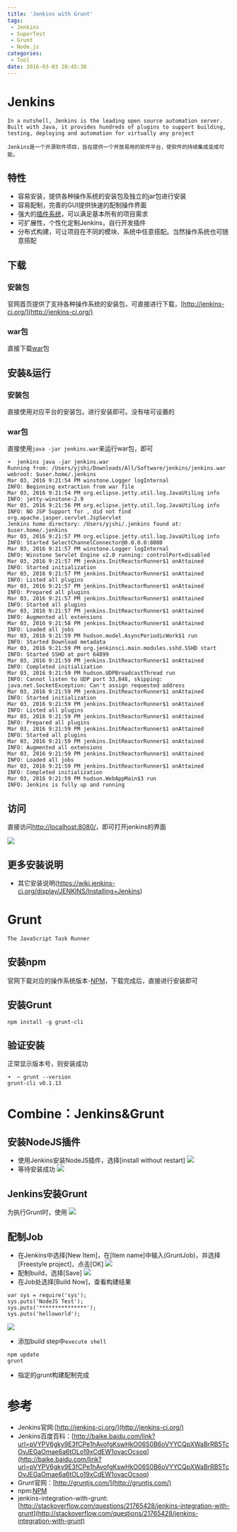```yaml
---
title: 'Jenkins with Grunt'
tags:
 - Jenkins
 - SuperTest
 - Grunt
 - Node.js
categories:
 - Tool
date: 2016-03-03 20:45:38
---
```


# Jenkins

```
In a nutshell, Jenkins is the leading open source automation server.
Built with Java, it provides hundreds of plugins to support building,
testing, deploying and automation for virtually any project
```

```
Jenkins是一个开源软件项目，旨在提供一个开放易用的软件平台，使软件的持续集成变成可能。
```

<!--more-->


## 特性
* 容易安装，提供各种操作系统的安装包及独立的jar包进行安装
* 容易配制，完善的GUI提供快速的配制操作界面
* 强大的[插件系统](https://wiki.jenkins-ci.org/display/JENKINS/Plugins)，可以满足基本所有的项目需求
* 可扩展性，个性化定制Jenkins，自行开发插件
* 分布式构建，可让项目在不同的模块、系统中任意搭配。当然操作系统也可随意搭配

## 下载
### 安装包
官网首页提供了支持各种操作系统的安装包，可直接进行下载，[http://jenkins-ci.org/](http://jenkins-ci.org/)

### war包
直接下载[war](http://mirrors.jenkins-ci.org/war/latest/jenkins.war)包

## 安装&运行

### 安装包
直接使用对应平台的安装包，进行安装即可。没有啥可设置的

### war包
直接使用`java -jar jenkins.war`来运行war包，即可

```
➜  jenkins java -jar jenkins.war
Running from: /Users/yjshi/Downloads/All/Software/jenkins/jenkins.war
webroot: $user.home/.jenkins
Mar 03, 2016 9:21:54 PM winstone.Logger logInternal
INFO: Beginning extraction from war file
Mar 03, 2016 9:21:54 PM org.eclipse.jetty.util.log.JavaUtilLog info
INFO: jetty-winstone-2.9
Mar 03, 2016 9:21:56 PM org.eclipse.jetty.util.log.JavaUtilLog info
INFO: NO JSP Support for , did not find org.apache.jasper.servlet.JspServlet
Jenkins home directory: /Users/yjshi/.jenkins found at: $user.home/.jenkins
Mar 03, 2016 9:21:57 PM org.eclipse.jetty.util.log.JavaUtilLog info
INFO: Started SelectChannelConnector@0.0.0.0:8080
Mar 03, 2016 9:21:57 PM winstone.Logger logInternal
INFO: Winstone Servlet Engine v2.0 running: controlPort=disabled
Mar 03, 2016 9:21:57 PM jenkins.InitReactorRunner$1 onAttained
INFO: Started initialization
Mar 03, 2016 9:21:57 PM jenkins.InitReactorRunner$1 onAttained
INFO: Listed all plugins
Mar 03, 2016 9:21:57 PM jenkins.InitReactorRunner$1 onAttained
INFO: Prepared all plugins
Mar 03, 2016 9:21:57 PM jenkins.InitReactorRunner$1 onAttained
INFO: Started all plugins
Mar 03, 2016 9:21:57 PM jenkins.InitReactorRunner$1 onAttained
INFO: Augmented all extensions
Mar 03, 2016 9:21:58 PM jenkins.InitReactorRunner$1 onAttained
INFO: Loaded all jobs
Mar 03, 2016 9:21:59 PM hudson.model.AsyncPeriodicWork$1 run
INFO: Started Download metadata
Mar 03, 2016 9:21:59 PM org.jenkinsci.main.modules.sshd.SSHD start
INFO: Started SSHD at port 64899
Mar 03, 2016 9:21:59 PM jenkins.InitReactorRunner$1 onAttained
INFO: Completed initialization
Mar 03, 2016 9:21:59 PM hudson.UDPBroadcastThread run
INFO: Cannot listen to UDP port 33,848, skipping: java.net.SocketException: Can't assign requested address
Mar 03, 2016 9:21:59 PM jenkins.InitReactorRunner$1 onAttained
INFO: Started initialization
Mar 03, 2016 9:21:59 PM jenkins.InitReactorRunner$1 onAttained
INFO: Listed all plugins
Mar 03, 2016 9:21:59 PM jenkins.InitReactorRunner$1 onAttained
INFO: Prepared all plugins
Mar 03, 2016 9:21:59 PM jenkins.InitReactorRunner$1 onAttained
INFO: Started all plugins
Mar 03, 2016 9:21:59 PM jenkins.InitReactorRunner$1 onAttained
INFO: Augmented all extensions
Mar 03, 2016 9:21:59 PM jenkins.InitReactorRunner$1 onAttained
INFO: Loaded all jobs
Mar 03, 2016 9:21:59 PM jenkins.InitReactorRunner$1 onAttained
INFO: Completed initialization
Mar 03, 2016 9:21:59 PM hudson.WebAppMain$3 run
INFO: Jenkins is fully up and running
```
## 访问
直接访问[http://localhost:8080/](http://localhost:8080/)，即可打开jenkins的界面

![](/img/github.jenkins.init.png)



## 更多安装说明

* 其它安装说明(https://wiki.jenkins-ci.org/display/JENKINS/Installing+Jenkins)


# Grunt

```
The JavaScript Task Runner
```

## 安装npm
官网下载对应的操作系统版本-[NPM](https://nodejs.org/en/download/)，下载完成后，直接进行安装即可

## 安装Grunt


```
npm install -g grunt-cli
```

## 验证安装
正常显示版本号，则安装成功

```
➜  ~ grunt --version
grunt-cli v0.1.13
```
# Combine：Jenkins&Grunt

## 安装NodeJS插件
* 使用Jenkins安装NodeJS插件，选择[install without restart]
![](/img/github.NodeJS_Plugin.png)
* 等待安装成功
![](/img/github.NodeJs_Plugin_Install.png)

## Jenkins安装Grunt
为执行Grunt时，使用
![](/img/github.Jenkins_Install_NodeJS.png)

## 配制Job

- 在Jenkins中选择[New Item]，在[Item name]中输入(GruntJob)，并选择[Freestyle project]，点击[OK]
![](/img/github.jenkins%26grunt.FirstStep.png)
- 配制build，选择[Save]
![](/img/github.Job_Config.png)
- 在Job处选择[Build Now]，查看构建结果

```
var sys = require('sys');
sys.puts('NodeJS Test');
sys.puts('***************');
sys.puts('helloworld');
```
![](/img/github.Build_Result.png)

- 添加build step中`execute shell`

```
npm update
grunt
```
- 指定的grunt构建配制完成


# 参考

* Jenkins官网:[http://jenkins-ci.org/](http://jenkins-ci.org/)
* Jenkins百度百科：[http://baike.baidu.com/link?url=pVYPV6gky9E3fCPe1hAvofgKswHkO06S0B6oVYYCQpXWaBrRB5TcOvJEGaOmae6a6tOLo19xCdEW1ovacOcsoq](http://baike.baidu.com/link?url=pVYPV6gky9E3fCPe1hAvofgKswHkO06S0B6oVYYCQpXWaBrRB5TcOvJEGaOmae6a6tOLo19xCdEW1ovacOcsoq)
* Grunt官网：[http://gruntjs.com/](http://gruntjs.com/)
* npm:[NPM](https://nodejs.org/en/download/)
* jenkins-integration-with-grunt:[http://stackoverflow.com/questions/21765428/jenkins-integration-with-grunt](http://stackoverflow.com/questions/21765428/jenkins-integration-with-grunt)
